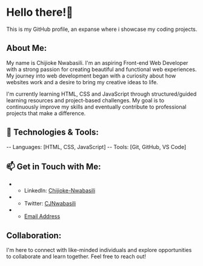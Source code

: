# Hello there!👋

This is my GitHub profile, an expanse where i showcase my coding projects.

## About Me:

My name is Chijioke Nwabasili. I'm an aspiring Front-end Web Developer with a strong passion for creating beautiful and functional web experiences. My journey into web development began with a curiosity about how websites work and a desire to bring my creative ideas to life. 

I'm currently learning HTML, CSS and JavaScript through structured/guided learning resources and project-based challenges. My goal is to continuously improve my skills and eventually contribute to professional projects that make a difference.

## 🔧 Technologies & Tools:

-- Languages: [HTML, CSS, JavaScript]
-- Tools: [Git, GitHub, VS Code]

## 📫 Get in Touch with Me:

- - LinkedIn: [Chijioke-Nwabasili](https://www.linkedin.com/in/chijioke-nwabasili)
- - Twitter: [CJNwabasili](https://www.x.com/CJNwabasili_)
- - [Email Address](chijioke.nwabasili2021@gmail.com)

## Collaboration:

I'm here to connect with like-minded individuals and explore opportunities to collaborate and learn together. Feel free to reach out!
